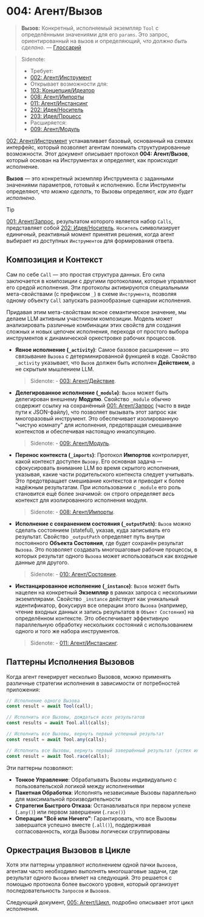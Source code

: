 # 004: Агент/Вызов

> **Вызов:** Конкретный, исполняемый экземпляр `Tool` с определёнными значениями для его `params`. Это запрос, ориентированный на вызов и определяющий, _что должно быть сделано_. — [Глоссарий](./000_glossary.md)

> Sidenote:
> - Требует:
>  - [002: Агент/Инструмент](./002_agent_tool.md)
> - Открывает возможности для:
>  - [103: Концепция/Идеатор](./103_concept_ideator.md)
>  - [008: Агент/Импорты](./008_agent_imports.md)
>  - [011: Агент/Инстансинг](./011_agent_instancing.md)
>  - [202: Идея/Носитель](./202_idea_vessel.md)
>  - [203: Идея/Процесс](./203_idea_process.md)
> - Расширяется:
>  - [009: Агент/Модуль](./009_agent_module.md)

[002: Агент/Инструмент](./002_agent_tool.md) устанавливает базовый, основанный на схемах интерфейс, который позволяет агентам понимать структурированные возможности. Этот документ описывает протокол **004: Агент/Вызов**, который основан на Инструментах и определяет, как происходит исполнение.

**Вызов** — это конкретный экземпляр Инструмента с заданными значениями параметров, готовый к исполнению. Если Инструменты определяют, _что можно сделать_, то Вызовы определяют, _как это будет исполнено_.

> [!TIP]
> [001: Агент/Запрос](./001_agent_request.md), результатом которого является набор `Calls`, представляет собой [202: Идея/Носитель](./202_idea_vessel.md). `Носитель` символизирует единичный, реактивный момент принятия решения, когда агент выбирает из доступных `Инструментов` для формирования ответа.

## Композиция и Контекст

Сам по себе `Call` — это простая структура данных. Его сила заключается в композиции с другими протоколами, которые управляют его средой исполнения. Эти протоколы активируются специальными мета-свойствами (с префиксом `_`) в схеме `Инструмента`, позволяя одному объекту `Call` запускать разнообразные сценарии исполнения.

Придавая этим мета-свойствам ясное семантическое значение, мы делаем LLM активным участником композиции. Модель может анализировать различные комбинации этих свойств для создания сложных и новых цепочек исполнения, переходя от простого выбора инструментов к динамической оркестровке рабочих процессов.

- **Явное исполнение (`_activity`)**: Самое базовое расширение — это связывание `Вызова` с детерминированной функцией в коде. Свойство `_activity` указывает, что `Вызов` должен быть исполнен **Действием**, а не скрытым мышлением LLM.

  > Sidenote: - [003: Агент/Действие](./003_agent_activity.md).

- **Делегированное исполнение (`_module`)**: `Вызов` может быть делегирован внешнему **Модулю**. Свойство `_module` обычно содержит ссылку на сохранённый [001: Агент/Запрос](./001_agent_request.md) (часто в виде пути к JSON-файлу), что позволяет вызывать этот запрос как многоразовый инструмент. Это обеспечивает изолированную "чистую комнату" для исполнения, предотвращая смешивание контекстов и обеспечивая настоящую инкапсуляцию.

  > Sidenote: - [009: Агент/Модуль](./009_agent_module.md).

- **Перенос контекста (`_imports`)**: Протокол **Импортов** контролирует, какой контекст доступен `Вызову`. Его основная задача — сфокусировать внимание LLM во время скрытого исполнения, указывая, какие части родительского контекста следует учитывать. Это предотвращает смешивание контекстов и приводит к более надёжным результатам. При использовании с `_module` его роль становится ещё более значимой: он строго определяет _весь_ контекст для изолированного исполнения модуля.

  > Sidenote: - [008: Агент/Импорты](./008_agent_imports.md).

- **Исполнение с сохранением состояния (`_outputPath`)**: `Вызов` можно сделать состоянием (stateful), указав, куда записывать его результат. Свойство `_outputPath` определяет путь внутри постоянного **Объекта Состояния**, где будет сохранён результат `Вызова`. Это позволяет создавать многошаговые рабочие процессы, в которых результат одного `Вызова` может использоваться как входные данные для другого.

  > Sidenote: - [010: Агент/Состояние](./010_agent_state.md).

- **Инстанцированное исполнение (`_instance`)**: `Вызов` может быть нацелен на конкретный **Экземпляр** в рамках запроса с несколькими экземплярами. Свойство `_instance` действует как уникальный идентификатор, фокусируя все операции этого `Вызова` (например, чтение входных данных и запись результатов в `Объект Состояния`) на определённом контексте. Это обеспечивает эффективную параллельную обработку нескольких состояний с использованием одного и того же набора инструментов.
  > Sidenote: - [011: Агент/Инстансинг](./011_agent_instancing.md).

## Паттерны Исполнения Вызовов

Когда агент генерирует несколько Вызовов, можно применять различные стратегии исполнения в зависимости от потребностей приложения:

```typescript
// Исполнение одного Вызова
const result = await Tool(call);

// Исполнить все Вызовы, дождаться всех результатов
const results = await Tool.all(calls);

// Исполнить все Вызовы, вернуть первый успешный результат
const result = await Tool.any(calls);

// Исполнить все Вызовы, вернуть первый завершённый результат (успех или неудача)
const result = await Tool.race(calls);
```

Эти паттерны позволяют:

- **Тонкое Управление**: Обрабатывать Вызовы индивидуально с пользовательской логикой между исполнениями
- **Пакетная Обработка**: Исполнять независимые Вызовы параллельно для максимальной производительности
- **Стратегии Быстрого Отказа**: Останавливаться при первом успехе (`.any()`) или первом завершении (`.race()`)
- **Операции "Всё или Ничего"**: Гарантировать, что все Вызовы завершатся успешно вместе (`.all()`), поддерживая согласованность, когда Вызовы логически сгруппированы

## Оркестрация Вызовов в Цикле

Хотя эти паттерны управляют исполнением одной пачки `Вызовов`, агентам часто необходимо выполнять многошаговые задачи, где результат одного `Вызова` влияет на следующий. Это решается с помощью протокола более высокого уровня, который организует последовательность `Запросов` и `Вызовов`.

Следующий документ, [005: Агент/Цикл](./005_agent_loop.md), подробно описывает этот цикл исполнения.